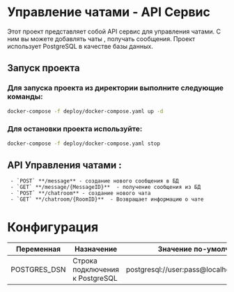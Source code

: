 # Управление чатами - API Сервис

Этот проект представляет собой API сервис для управления чатами. С ним вы можете добавлять чаты , получать сообщения. 
Проект использует PostgreSQL в качестве базы данных.

## Запуск проекта
### Для запуска проекта из директории выполните следующие команды:

```bash
docker-compose -f deploy/docker-compose.yaml up -d
```
### Для остановки проекта используйте:

```bash
docker-compose -f deploy/docker-compose.yaml stop
```
## API Управления чатами :
     - `POST` **/message** - создание нового сообщения в БД 
     - `GET` **/message/{MessageID}**  - получение сообщения из БД
     - `POST` **/chatroom** - создание нового чата 
     - `GET` **/chatroom/{RoomID}**  - Возвращает информацию о чате

# Конфигурация
| Переменная    | Назначение                      | Значение по-умолчанию                        |
| -----------   | -----                           | ---                                          |
| POSTGRES_DSN  | Строка подключения к PostgreSQL | postgresql://user:pass@localhost:5432/foobar |
